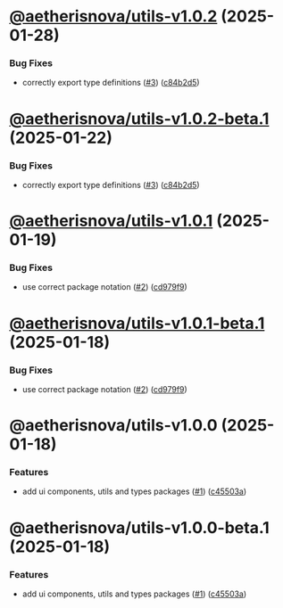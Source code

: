 # [@aetherisnova/utils-v1.0.2](https://github.com/aetheris-nova/instrumentum/compare/@aetherisnova/utils-v1.0.1...@aetherisnova/utils-v1.0.2) (2025-01-28)


### Bug Fixes

* correctly export type definitions ([#3](https://github.com/aetheris-nova/instrumentum/issues/3)) ([c84b2d5](https://github.com/aetheris-nova/instrumentum/commit/c84b2d5ec872fdd7e5d20d2a5959f63fa11885de))

# [@aetherisnova/utils-v1.0.2-beta.1](https://github.com/aetheris-nova/instrumentum/compare/@aetherisnova/utils-v1.0.1...@aetherisnova/utils-v1.0.2-beta.1) (2025-01-22)


### Bug Fixes

* correctly export type definitions ([#3](https://github.com/aetheris-nova/instrumentum/issues/3)) ([c84b2d5](https://github.com/aetheris-nova/instrumentum/commit/c84b2d5ec872fdd7e5d20d2a5959f63fa11885de))

# [@aetherisnova/utils-v1.0.1](https://github.com/aetheris-nova/instrumentum/compare/@aetherisnova/utils-v1.0.0...@aetherisnova/utils-v1.0.1) (2025-01-19)


### Bug Fixes

* use correct package notation ([#2](https://github.com/aetheris-nova/instrumentum/issues/2)) ([cd979f9](https://github.com/aetheris-nova/instrumentum/commit/cd979f9f1b49cd43c66584cfd979f300dd58b63a))

# [@aetherisnova/utils-v1.0.1-beta.1](https://github.com/aetheris-nova/instrumentum/compare/@aetherisnova/utils-v1.0.0...@aetherisnova/utils-v1.0.1-beta.1) (2025-01-18)


### Bug Fixes

* use correct package notation ([#2](https://github.com/aetheris-nova/instrumentum/issues/2)) ([cd979f9](https://github.com/aetheris-nova/instrumentum/commit/cd979f9f1b49cd43c66584cfd979f300dd58b63a))

# @aetherisnova/utils-v1.0.0 (2025-01-18)


### Features

* add ui components, utils and types packages ([#1](https://github.com/aetheris-nova/instrumentum/issues/1)) ([c45503a](https://github.com/aetheris-nova/instrumentum/commit/c45503a83c23198894be6b5182ef6dcb0ef900cf))

# @aetherisnova/utils-v1.0.0-beta.1 (2025-01-18)


### Features

* add ui components, utils and types packages ([#1](https://github.com/aetheris-nova/instrumentum/issues/1)) ([c45503a](https://github.com/aetheris-nova/instrumentum/commit/c45503a83c23198894be6b5182ef6dcb0ef900cf))
